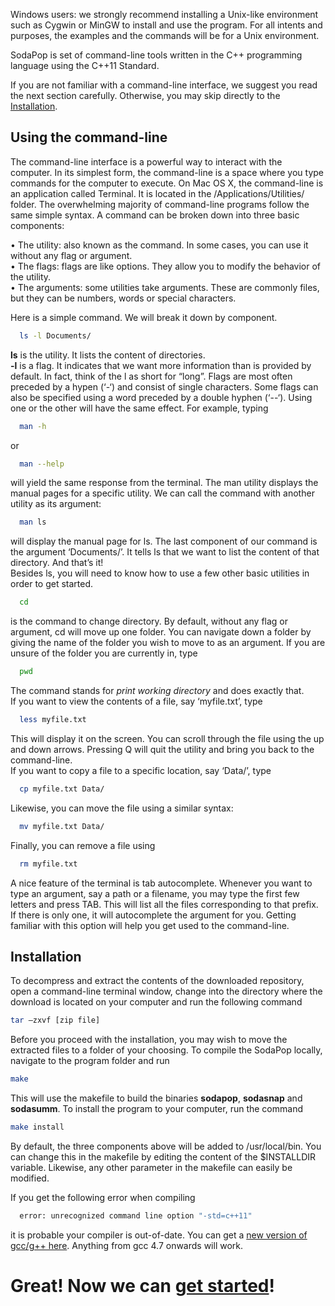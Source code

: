 Windows users: we strongly recommend installing a Unix-like environment such as Cygwin or MinGW to install and use the program. For all intents and purposes, the examples and the commands will be for a Unix environment. 

SodaPop is set of command-line tools written in the C++ programming language using the C++11 Standard.

If you are not familiar with a command-line interface, we suggest you read the next section carefully. Otherwise, you may skip directly to the [Installation](#installation).

## Using the command-line

The command-line interface is a powerful way to interact with the computer. In its simplest form, the command-line is a space where you type commands for the computer to execute. On Mac OS X, the command-line is an application called Terminal. It is located in the /Applications/Utilities/ folder. 
The overwhelming majority of command-line programs follow the same simple syntax. A command can be broken down into three basic components:

  •	The utility: also known as the command. In some cases, you can use it without any flag or argument.  
  •	The flags: flags are like options. They allow you to modify the behavior of the utility.   
  •	The arguments: some utilities take arguments. These are commonly files, but they can be numbers, words or special characters.  

Here is a simple command. We will break it down by component.
>
```bash
  ls -l Documents/
```  

**ls** is the utility. It lists the content of directories.  
**-l** is a flag. It indicates that we want more information than is provided by default. In fact, think of the l as short for “long”. Flags are most often preceded by a hypen (‘-‘) and consist of single characters. Some flags can also be specified using a word preceded by a double hyphen (‘--‘). Using one or the other will have the same effect. For example, typing
>
```bash
  man -h
```
or
>
```bash
  man --help
```

will yield the same response from the terminal. The man utility displays the manual pages for a specific utility. We can call the command with another utility as its argument: 
>
```bash
  man ls
```  

will display the manual page for ls.
The last component of our command is the argument ‘Documents/’. It tells ls that we want to list the content of that directory. And that’s it!  
Besides ls, you will need to know how to use a few other basic utilities in order to get started.
>
```bash
  cd
```  

is the command to change directory. By default, without any flag or argument, cd will move up one folder. You can navigate down a folder by giving the name of the folder you wish to move to as an argument. If you are unsure of the folder you are currently in, type
>
```bash
  pwd
```  

The command stands for *print working directory* and does exactly that.  
If you want to view the contents of a file, say ‘myfile.txt’, type
>
```bash
  less myfile.txt
```  

This will display it on the screen. You can scroll through the file using the up and down arrows. Pressing Q will quit the utility and bring you back to the command-line.  
If you want to copy a file to a specific location, say ‘Data/’, type
>
```bash
  cp myfile.txt Data/
```  

Likewise, you can move the file using a similar syntax:
>
```bash
  mv myfile.txt Data/
```  

Finally, you can remove a file using
>
```bash
  rm myfile.txt
```  

A nice feature of the terminal is tab autocomplete. Whenever you want to type an argument, say a path or a filename, you may type the first few letters and press TAB. This will list all the files corresponding to that prefix. If there is only one, it will autocomplete the argument for you. Getting familiar with this option will help you get used to the command-line.

<a name="installation"/>

## Installation

To decompress and extract the contents of the downloaded repository, open a command-line terminal window, change into the directory where the download is located on your computer and run the following command

>
```bash
tar –zxvf [zip file]
```

Before you proceed with the installation, you may wish to move the extracted files to a folder of your choosing. To compile the SodaPop locally, navigate to the program folder and run

>
```bash
make
```

This will use the makefile to build the binaries **sodapop**, **sodasnap** and **sodasumm**. To install the program to your computer, run the command

>
```bash
make install
```

By default, the three components above will be added to /usr/local/bin. You can change this in the makefile by editing the content of the $INSTALLDIR variable. Likewise, any other parameter in the makefile can easily be modified.

If you get the following error when compiling
>
```bash
  error: unrecognized command line option "-std=c++11"
```  
it is probable your compiler is out-of-date. You can get a [new version of gcc/g++ here](https://gcc.gnu.org/). Anything from gcc 4.7 onwards will work.

# Great! Now we can [get started](Running-a-basic-simulation.md)! 
